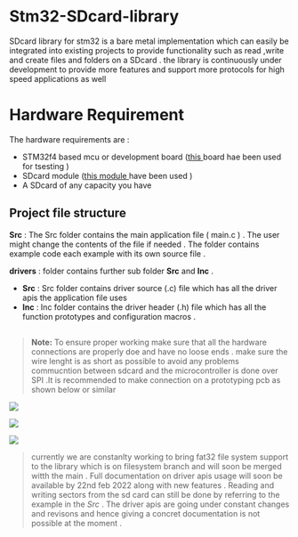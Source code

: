# Stm32-SDcard-library
SDcard library for stm32 is a bare metal implementation which can easily be integrated into existing projects to provide functionality such as read ,write and create files and folders on a SDcard . the library is continuously under development to provide more features and support more protocols  for high speed applications as well 

# Hardware Requirement 
The hardware requirements are :
- STM32f4 based mcu or development board ([this ](https://www.st.com/en/evaluation-tools/stm32f4discovery.html)board hae been used for tsesting  )
- SDcard module ([this module ](https://drive.google.com/file/d/1OMjvtsqhbnj-Lv0XjT_rjlsX-I8Km_mr/view?usp=sharing) have been used )
- A SDcard of any capacity you have 

## Project file structure 

**Src** :   The Src folder contains the main application file ( main.c )  .  The user might change the contents of the file if needed . The folder contains example code each example with its own source file . 

**drivers** : folder contains further sub folder  **Src** and **Inc**   .
- **Src** : Src folder contains driver source (.c) file which has all the driver apis the application file uses 
- **Inc** : Inc folder contains the  driver header (.h) file which has all the function prototypes and configuration macros .  

##  

>    **Note:**  To ensure proper working make sure that all the hardware connections are properly doe and have no loose ends . make sure the wire lenght is as short as possible to avoid any problems commucntion between sdcard and the microcontroller is done over SPI .It is recommended to make connection on a prototyping pcb as shown below or similar    

![ ](https://drive.google.com/uc?export=view&id=1f3EHwJMU6KvdZASp3M_vwiQEmJz3vAp2)

![ ](https://drive.google.com/uc?export=view&id=1f0NEWWk88jMlp61i9zDh2v3lKCrZo3uv)

![ ](https://drive.google.com/uc?export=view&id=1evlGqBQPHWv-eM6SqtXHf4bkGUMMkrra)

>  currently we are constanlty working to bring fat32 file system support to the library which is on filesystem branch and will soon be merged witth the main .  Full documentation on driver apis usage will soon be available by  22nd feb 2022 along with new features . Reading and writing sectors from the sd card can still be done by referring to the example in the *Src* . The driver apis are going under constant changes and revisons and hence giving a concret documentation is not possible at the moment  . 
